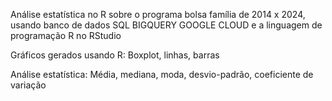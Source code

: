 Análise estatística no R sobre o programa bolsa família de 2014 x 2024, usando banco de dados SQL BIGQUERY GOOGLE CLOUD e a linguagem de programação R no RStudio

Gráficos gerados usando R: Boxplot, linhas, barras

Análise estatística: Média, mediana, moda, desvio-padrão, coeficiente de variação
